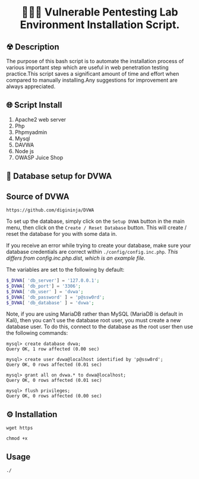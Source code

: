 <h1 align=center>👨🏻‍💻 Vulnerable Pentesting Lab Environment Installation Script.</h1>

<h2 align=left>☢ Description </h2>

The purpose of this bash script is to automate the installation process of various important step which are useful in web penetration testing practice.This script saves a significant amount of time and effort when compared to manually installing.Any suggestions for improvement are always appreciated.

<h2 align=left> 🌐 Script Install </h2>

 <ol>
  <li>Apache2 web server</li>
  <li>Php</li>
  <li>Phpmyadmin</li>
  <li>Mysql</li>
  <li>DAVWA</li>
  <li>Node js</li>
  <li>OWASP Juice Shop</li>
</ol>

## 🔐 Database setup  for DVWA
<h2> Source of DVWA </h2>

```
https://github.com/digininja/DVWA
```


To set up the database, simply click on the `Setup DVWA` button in the main menu, then click on the `Create / Reset Database` button. This will create / reset the database for you with some data in.

If you receive an error while trying to create your database, make sure your database credentials are correct within `./config/config.inc.php`. *This differs from config.inc.php.dist, which is an example file.*

The variables are set to the following by default:

```php
$_DVWA[ 'db_server'] = '127.0.0.1';
$_DVWA[ 'db_port'] = '3306';
$_DVWA[ 'db_user' ] = 'dvwa';
$_DVWA[ 'db_password' ] = 'p@ssw0rd';
$_DVWA[ 'db_database' ] = 'dvwa';
```

Note, if you are using MariaDB rather than MySQL (MariaDB is default in Kali), then you can't use the database root user, you must create a new database user. To do this, connect to the database as the root user then use the following commands:

```mysql
mysql> create database dvwa;
Query OK, 1 row affected (0.00 sec)

mysql> create user dvwa@localhost identified by 'p@ssw0rd';
Query OK, 0 rows affected (0.01 sec)

mysql> grant all on dvwa.* to dvwa@localhost;
Query OK, 0 rows affected (0.01 sec)

mysql> flush privileges;
Query OK, 0 rows affected (0.00 sec)
```



## ⚙️ Installation 
```
wget https
```
```
chmod +x 
```
## Usage
```
./
```
